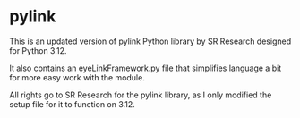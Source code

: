 # pylink
This is an updated version of pylink Python library by SR Research designed for Python 3.12.

It also contains an eyeLinkFramework.py file that simplifies language a bit for more easy work with the module. 


All rights go to SR Research for the pylink library, as I only modified the setup file for it to function on 3.12.